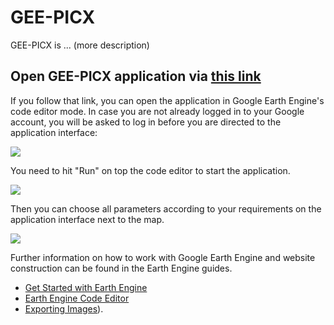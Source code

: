 # GEE-PICX

GEE-PICX is ... (more description)

## Open GEE-PICX application via [this link](https://code.earthengine.google.com/8f2dafed903a6bf35f8ed63e54082778)

If you follow that link, you can open the application in Google Earth Engine's code editor mode. In case you are not already logged in to your Google account, you will be asked to log in before you are directed to the application interface:

<img src="https://github.com/Luisa-del/GEE-PICX/blob/main/img/1_open_app.png">

You need to hit "Run" on top the code editor to start the application.

<img src="https://github.com/Luisa-del/GEE-PICX/blob/main/img/github1.png">

Then you can choose all parameters according to your requirements on the application interface next to the map.

<img src="https://github.com/Luisa-del/GEE-PICX/blob/main/img/github2.png">




Further information on how to work with Google Earth Engine and website construction can be found in the Earth Engine guides.
* [Get Started with Earth Engine](https://developers.google.com/earth-engine/guides/getstarted)
* [Earth Engine Code Editor](https://developers.google.com/earth-engine/guides/playground)
* [Exporting Images](https://developers.google.com/earth-engine/guides/exporting_images)).
